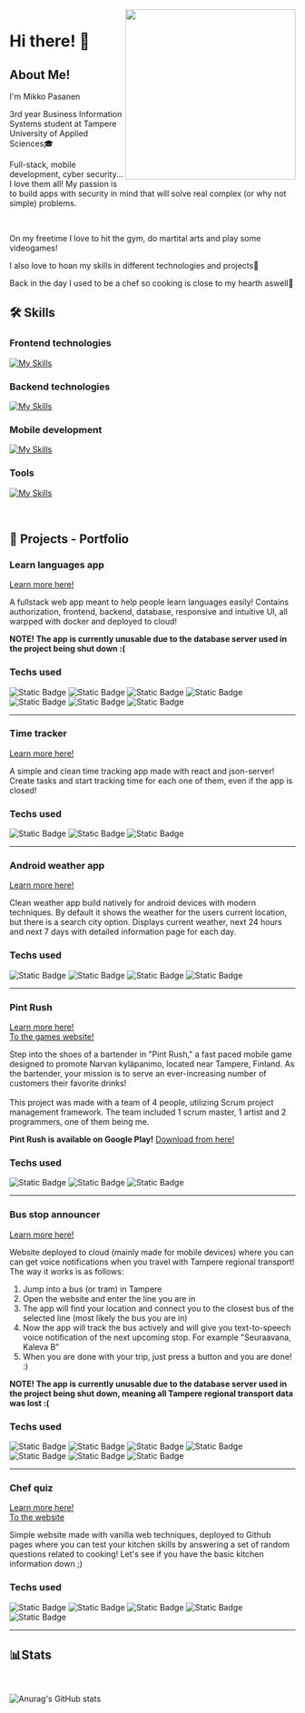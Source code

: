<img align='right' src='https://www.puttiapps.com/wp-content/uploads/2021/05/programming.gif' width='300'>

# Hi there! 👋
## About Me!
<p>I'm Mikko Pasanen</p>
<p >3rd year Business Information Systems student at Tampere University of Applied Sciences🎓</p>
<p>Full-stack, mobile development, cyber security... I love them all! My passion is to build apps with security in mind that will solve real complex (or why not simple) problems.</p>
<br>
<p>On my freetime I love to hit the gym, do martital arts and play some videogames!</p>
<p>I also love to hoan my skills in different technologies and projects🚀</p>
</p>Back in the day I used to be a chef so cooking is close to my hearth aswell🍳</p>


## 🛠️ Skills 

### Frontend technologies

[![My Skills](https://skillicons.dev/icons?i=js,html,css,sass,react,vue)](https://skillicons.dev)


### Backend technologies

[![My Skills](https://skillicons.dev/icons?i=java,cs,nodejs,spring,py,mysql)](https://skillicons.dev)

### Mobile development

[![My Skills](https://skillicons.dev/icons?i=kotlin,swift,flutter)](https://skillicons.dev)

### Tools 

[![My Skills](https://skillicons.dev/icons?i=github,git,docker,unity,vscode,visualstudio,linux,windows)](https://skillicons.dev)

<br>

## 💼 Projects - Portfolio

### Learn languages app
<a href="https://github.com/MikkoPasanen/learn-languages">Learn more here!</a>
<p>
  A fullstack web app meant to help people learn languages easily! Contains authorization, frontend, backend, database, responsive and intuitive UI, all warpped with docker and deployed to cloud!
</p>
<b>NOTE! The app is currently unusable due to the database server used in the project being shut down :(</b>
<br>

### Techs used
<p>
  <img alt="Static Badge" src="https://img.shields.io/badge/React-brightgreen?style=for-the-badge&logo=react&logoColor=black&color=%2361DAFB">
  <img alt="Static Badge" src="https://img.shields.io/badge/Node-black?style=for-the-badge&logo=nodedotjs&logoColor=white&color=%235FA04E">
  <img alt="Static Badge" src="https://img.shields.io/badge/Mysql-black?style=for-the-badge&logo=mysql&logoColor=white&color=%234479A1">
  <img alt="Static Badge" src="https://img.shields.io/badge/docker-black?style=for-the-badge&logo=docker&logoColor=white&color=%232496ED">
  <img alt="Static Badge" src="https://img.shields.io/badge/Mui-black?style=for-the-badge&logo=mui&logoColor=white&color=%23007FFF">
  <img alt="Static Badge" src="https://img.shields.io/badge/render-black?style=for-the-badge&logo=render&logoColor=white&color=%23000000">
  <img alt="Static Badge" src="https://img.shields.io/badge/git-black?style=for-the-badge&logo=git&logoColor=white&color=%23F05032">
</p>

<hr width="100%" size="3" color="white" noshade>


### Time tracker
<a href="https://github.com/MikkoPasanen/time-tracker">Learn more here!</a>
<p>
  A simple and clean time tracking app made with react and json-server! Create tasks and start tracking time for each one of them, even if the app is closed!
</p>

### Techs used
<p>
  <img alt="Static Badge" src="https://img.shields.io/badge/React-brightgreen?style=for-the-badge&logo=react&logoColor=black&color=%2361DAFB">
  <img alt="Static Badge" src="https://img.shields.io/badge/json-black?style=for-the-badge&logo=json&logoColor=white&color=%23000000">
  <img alt="Static Badge" src="https://img.shields.io/badge/git-black?style=for-the-badge&logo=git&logoColor=white&color=%23F05032">
</p>

<hr width="100%" size="3" color="white" noshade>

### Android weather app
<a href="#">Learn more here!</a>
<p>
  Clean weather app build natively for android devices with modern techniques. By default it shows the weather for the users current location, but there is a search city option. Displays current weather, next 24 hours and next 7 days with detailed information page for each day.
</p>

### Techs used
<p>
  <img alt="Static Badge" src="https://img.shields.io/badge/kotlin-black?style=for-the-badge&logo=kotlin&logoColor=white&color=%237F52FF">
  <img alt="Static Badge" src="https://img.shields.io/badge/jetpack%20compose-black?style=for-the-badge&logo=jetpackcompose&logoColor=white&color=%234285F4">
  <img alt="Static Badge" src="https://img.shields.io/badge/android-black?style=for-the-badge&logo=android&logoColor=white&color=%2334A853">
  <img alt="Static Badge" src="https://img.shields.io/badge/git-black?style=for-the-badge&logo=git&logoColor=white&color=%23F05032">
</p>

<hr width="100%" size="3" color="white" noshade>

### Pint Rush
<a href="https://github.com/MikkoPasanen/GameProject">Learn more here!</a> <br>
<a href="https://webpages.tuni.fi/22tiko3d/">To the games website!</a>
<p>
  Step into the shoes of a bartender in "Pint Rush," a fast paced mobile game designed to promote Narvan kyläpanimo, located near Tampere, Finland. As the bartender, your mission is to serve an ever-increasing number of customers their favorite drinks!
<br> 
  <br>
  This project was made with a team of 4 people, utilizing Scrum project management framework. The team included 1 scrum master, 1 artist and 2 programmers, one of them being me.
</p>
<b>Pint Rush is available on Google Play!</b>
<a href="https://play.google.com/store/apps/details?id=com.SecretDamStudios.PintRush&hl=en">Download from here!</a>

### Techs used
<p>
  <img alt="Static Badge" src="https://img.shields.io/badge/unity-black?style=for-the-badge&logo=unity">
  <img alt="Static Badge" src="https://img.shields.io/badge/C%23-black?style=for-the-badge&color=823085">
  <img alt="Static Badge" src="https://img.shields.io/badge/git-black?style=for-the-badge&logo=git&logoColor=white&color=%23F05032">
</p>

<hr width="100%" size="3" color="white" noshade>

### Bus stop announcer
<a href="https://github.com/MikkoPasanen/bus-stop-synthesis">Learn more here!</a>
<p>
  Website deployed to cloud (mainly made for mobile devices) where you can can get voice notifications when you travel with Tampere regional transport! The way it works is as follows:
  <ol>
    <li>Jump into a bus (or tram) in Tampere</li>
    <li>Open the website and enter the line you are in</li>
    <li>The app will find your location and connect you to the closest bus of the selected line (most likely the bus you are in)</li>
    <li>Now the app will track the bus actively and will give you text-to-speech voice notification of the next upcoming stop. For example "Seuraavana, Kaleva B"</li>
    <li>When you are done with your trip, just press a button and you are done! :)</li>
  </ol>
</p>

<b>NOTE! The app is currently unusable due to the database server used in the project being shut down, meaning all Tampere regional transport data was lost :(</b>


### Techs used
<p>
  <img alt="Static Badge" src="https://img.shields.io/badge/python-black?style=for-the-badge&logo=python&logoColor=white&color=%233776AB">
  <img alt="Static Badge" src="https://img.shields.io/badge/React-brightgreen?style=for-the-badge&logo=react&logoColor=black&color=%2361DAFB">
  <img alt="Static Badge" src="https://img.shields.io/badge/Node-black?style=for-the-badge&logo=nodedotjs&logoColor=white&color=%235FA04E">
  <img alt="Static Badge" src="https://img.shields.io/badge/Mysql-black?style=for-the-badge&logo=mysql&logoColor=white&color=%234479A1">
  <img alt="Static Badge" src="https://img.shields.io/badge/docker-black?style=for-the-badge&logo=docker&logoColor=white&color=%232496ED">
  <img alt="Static Badge" src="https://img.shields.io/badge/Mui-black?style=for-the-badge&logo=mui&logoColor=white&color=%23007FFF">
  <img alt="Static Badge" src="https://img.shields.io/badge/git-black?style=for-the-badge&logo=git&logoColor=white&color=%23F05032">

</p>

<hr width="100%" size="3" color="white" noshade>

### Chef quiz
<a href="https://github.com/MikkoPasanen/Chef-quiz">Learn more here!</a> <br>
<a href="https://mikkopasanen.github.io/Chef-quiz/">To the website</a>
<p>
  Simple website made with vanilla web techniques, deployed to Github pages where you can test your kitchen skills by answering a set of random questions related to cooking! Let's see if you have the basic kitchen information down ;)
</p>

### Techs used
<p>
  <img alt="Static Badge" src="https://img.shields.io/badge/HTML-black?style=for-the-badge&logo=html5&logoColor=white&color=%23E34F26">
  <img alt="Static Badge" src="https://img.shields.io/badge/css-black?style=for-the-badge&logo=css3&logoColor=white&color=%231572B6">
  <img alt="Static Badge" src="https://img.shields.io/badge/javascript-black?style=for-the-badge&logo=javascript&logoColor=black&color=%23F7DF1E">
  <img alt="Static Badge" src="https://img.shields.io/badge/sass-black?style=for-the-badge&logo=sass&logoColor=white&color=%23CC6699">
  <img alt="Static Badge" src="https://img.shields.io/badge/git-black?style=for-the-badge&logo=git&logoColor=white&color=%23F05032">
</p>

<hr width="100%" size="3" color="white" noshade>

## 📊Stats
<br>

![Anurag's GitHub stats](https://github-readme-stats.vercel.app/api?username=MikkoPasanen&show_icons=true&theme=radical)

<!--
**MikkoPasanen/MikkoPasanen** is a ✨ _special_ ✨ repository because its `README.md` (this file) appears on your GitHub profile.

Here are some ideas to get you started:

- 🔭 I’m currently working on ...
- 🌱 I’m currently learning ...
- 👯 I’m looking to collaborate on ...
- 🤔 I’m looking for help with ...
- 💬 Ask me about ...
- 📫 How to reach me: ...
- 😄 Pronouns: ...
- ⚡ Fun fact: ...
-->
